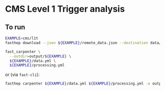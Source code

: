 # CMS Level 1 Trigger analysis

## To run

```bash
EXAMPLE=cms/l1t
fasthep download --json ${EXAMPLE}/remote_data.json --destination data/${EXAMPLE}

fast_carpenter \
  --outdir=output/${EXAMPLE} \
  ${EXAMPLE}/data.yml \
  ${EXAMPLE}/processing.yml
```

or (via `fast-cli`):

```bash
fasthep carpenter ${EXAMPLE}/data.yml ${EXAMPLE}/processing.yml -o output/${EXAMPLE}
```
